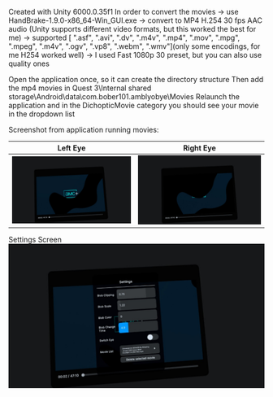 Created with Unity 6000.0.35f1 
In order to convert the movies -> use HandBrake-1.9.0-x86_64-Win_GUI.exe 
-> convert to MP4 H.254 30 fps AAC audio (Unity supports different video formats, but this worked the best for me) 
-> supported [ ".asf", ".avi", ".dv", ".m4v", ".mp4", ".mov", ".mpg", ".mpeg", ".m4v", ".ogv", ".vp8", ".webm", ".wmv"](only some encodings, for me H254 worked well) 
-> I used Fast 1080p 30 preset, but you can also use quality ones

Open the application once, so it can create the directory structure 
Then add the mp4 movies in Quest 3\Internal shared storage\Android\data\com.bober101.amblyobye\Movies 
Relaunch the application and in the DichopticMovie category you should see your movie in the dropdown list

Screenshot from application running movies:

|            Left Eye            |            Right Eye             |
| :----------------------------: | :------------------------------: |
| ![left_eye](Docu/left_eye.jpg) | ![right_eye](Docu/right_eye.jpg) |

Settings Screen
![settings](Docu/settings.jpg)
